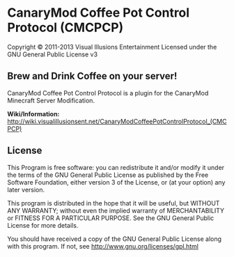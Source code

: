 CanaryMod Coffee Pot Control Protocol (CMCPCP)
====================

Copyright &copy; 2011-2013 Visual Illusions Entertainment
Licensed under the GNU General Public License v3

Brew and Drink Coffee on your server!
---------

CanaryMod Coffee Pot Control Protocol is a plugin for the CanaryMod Minecraft Server Modification.

<b>Wiki/Information:</b> http://wiki.visualillusionsent.net/CanaryModCoffeePotControlProtocol_(CMCPCP)

License
---------

This Program is free software: you can redistribute it and/or modify
it under the terms of the GNU General Public License as published by
the Free Software Foundation, either version 3 of the License, or
(at your option) any later version.

This program is distributed in the hope that it will be useful,
but WITHOUT ANY WARRANTY; without even the implied warranty of
MERCHANTABILITY or FITNESS FOR A PARTICULAR PURPOSE.  See the
GNU General Public License for more details.

You should have received a copy of the GNU General Public License
along with this program.  If not, see http://www.gnu.org/licenses/gpl.html

